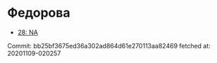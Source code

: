 # Федорова
- [28: NA](28.md)

Commit: bb25bf3675ed36a302ad864d61e270113aa82469
 fetched at: 20201109-020257
